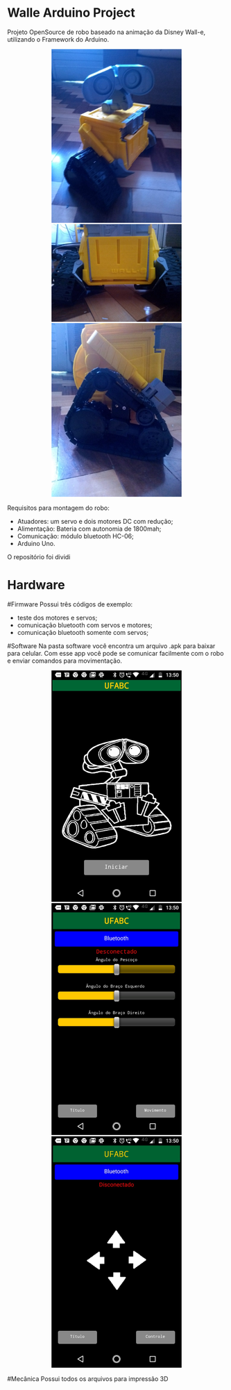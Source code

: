 # Walle Arduino Project
Projeto OpenSource de robo baseado na animação da Disney Wall-e, utilizando o Framework do Arduino.
<p align="center">
  <img src="https://github.com/samillamacedo/wall-e/blob/master/Imagens/Overview.jpeg" width="300" alt="foto do app">
  <img src="https://github.com/samillamacedo/wall-e/blob/master/Imagens/VistaFrontal.jpeg" width="300" alt="foto do app">
  <img src="https://github.com/samillamacedo/wall-e/blob/master/Imagens/ConjuntoEsteira.jpeg" width="300" alt="foto do app">
</p>

Requisitos para montagem do robo:
- Atuadores: um servo e dois motores DC com redução;
- Alimentação: Bateria com autonomia de 1800mah;
- Comunicação: módulo bluetooth HC-06;
- Arduino Uno.

O repositório foi dividi
# Hardware

#Firmware
Possui três códigos de exemplo: 
- teste dos motores e servos;
- comunicação bluetooth com servos e motores;
- comunicação bluetooth somente com servos;

#Software
Na pasta software você encontra um arquivo .apk para baixar para celular. Com esse app você pode se comunicar facilmente com o robo e enviar comandos para movimentação.

<p align="center">
  <img src="https://github.com/samillamacedo/wall-e/blob/master/Imagens/AppScreen.jpeg" width="300" alt="foto do app">
  <img src="https://github.com/samillamacedo/wall-e/blob/master/Imagens/appScreenServo.jpeg" width="300" alt="foto do app">
  <img src="https://github.com/samillamacedo/wall-e/blob/master/Imagens/appScreenMotor.jpeg" width="300" alt="foto do app">
</p>

#Mecânica
Possui todos os arquivos para impressão 3D
